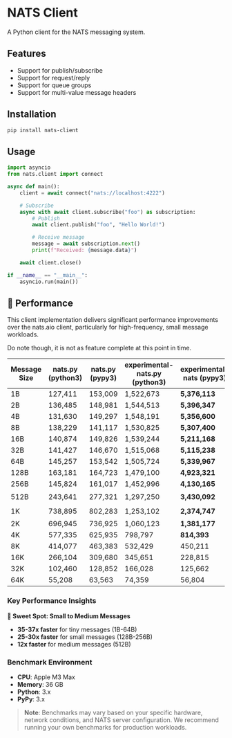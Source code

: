# NATS Client

A Python client for the NATS messaging system.

## Features

- Support for publish/subscribe
- Support for request/reply
- Support for queue groups
- Support for multi-value message headers

## Installation

```bash
pip install nats-client
```

## Usage

```python
import asyncio
from nats.client import connect

async def main():
    client = await connect("nats://localhost:4222")

    # Subscribe
    async with await client.subscribe("foo") as subscription:
        # Publish
        await client.publish("foo", "Hello World!")

        # Receive message
        message = await subscription.next()
        print(f"Received: {message.data}")

    await client.close()

if __name__ == "__main__":
    asyncio.run(main())
```

## 🚀 Performance

This client implementation delivers significant performance improvements over the nats.aio client, particularly for high-frequency, small message workloads.

Do note though, it is not as feature complete at this point in time.

| Message Size | nats.py (python3) | nats.py (pypy3) | experimental-nats.py (python3) | experimental-nats (pypy3) | Performance Gain |
|--------------|-------------------|-----------------|--------------------------------|---------------------------|------------------|
| 1B           | 127,411          | 153,009         | 1,522,673                      | **5,376,113**             | **35.1x** 🚀     |
| 2B           | 136,485          | 148,981         | 1,544,513                      | **5,396,347**             | **36.2x** 🚀     |
| 4B           | 131,630          | 149,297         | 1,548,191                      | **5,356,600**             | **35.9x** 🚀     |
| 8B           | 138,229          | 141,117         | 1,530,825                      | **5,307,400**             | **37.6x** 🚀     |
| 16B          | 140,874          | 149,826         | 1,539,244                      | **5,211,168**             | **34.8x** 🚀     |
| 32B          | 141,427          | 146,670         | 1,515,068                      | **5,115,238**             | **34.9x** 🚀     |
| 64B          | 145,257          | 153,542         | 1,505,724                      | **5,339,967**             | **34.8x** 🚀     |
| 128B         | 163,181          | 164,723         | 1,479,100                      | **4,923,321**             | **29.9x** 🔥     |
| 256B         | 145,824          | 161,017         | 1,452,996                      | **4,130,165**             | **25.7x** 🔥     |
| 512B         | 243,641          | 277,321         | 1,297,250                      | **3,430,092**             | **12.4x** ⚡     |
| 1K           | 738,895          | 802,283         | 1,253,102                      | **2,374,747**             | **3.0x** ⚡      |
| 2K           | 696,945          | 736,925         | 1,060,123                      | **1,381,177**             | **1.9x** ✨      |
| 4K           | 577,335          | 625,935         | 798,797                        | **814,393**               | **1.3x** ✨      |
| 8K           | 414,077          | 463,383         | 532,429                        | 450,211                   | 0.97x           |
| 16K          | 266,104          | 309,680         | 345,651                        | 228,815                   | 0.74x           |
| 32K          | 102,460          | 128,852         | 166,028                        | 125,662                   | 0.98x           |
| 64K          | 55,208           | 63,563          | 74,359                         | 56,804                    | 0.89x           |

### Key Performance Insights

**🎯 Sweet Spot: Small to Medium Messages**
- **35-37x faster** for tiny messages (1B-64B)
- **25-30x faster** for small messages (128B-256B)
- **12x faster** for medium messages (512B)

### Benchmark Environment

- **CPU**: Apple M3 Max
- **Memory**: 36 GB
- **Python**: 3.x
- **PyPy**: 3.x

> **Note**: Benchmarks may vary based on your specific hardware, network conditions, and NATS server configuration. We recommend running your own benchmarks for production workloads.

